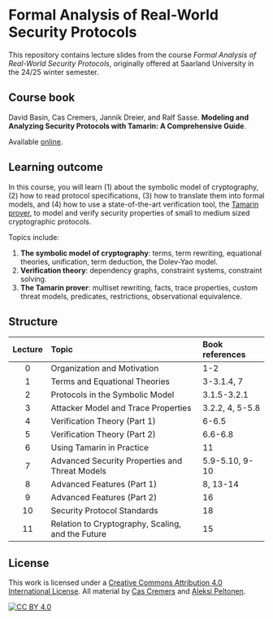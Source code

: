 # Formal Analysis of Real-World Security Protocols

This repository contains lecture slides from the course *Formal Analysis of Real-World Security Protocols*, originally offered at Saarland University in the 24/25 winter semester.

## Course book

David Basin, Cas Cremers, Jannik Dreier, and Ralf Sasse. **Modeling and Analyzing Security Protocols with Tamarin: A Comprehensive Guide**.

Available [online](https://tamarin-prover.com/book/index.html).

## Learning outcome

In this course, you will learn (1) about the symbolic model of cryptography, (2) how to read protocol specifications, (3) how to translate them into formal models, and (4) how to use a state-of-the-art verification tool, the [Tamarin prover](https://tamarin-prover.com/), to model and verify security properties of small to medium sized cryptographic protocols.

Topics include:
1. **The symbolic model of cryptography**: terms, term rewriting, equational theories, unification, term deduction, the Dolev-Yao model.
2. **Verification theory**: dependency graphs, constraint systems, constraint solving.
3. **The Tamarin prover**: multiset rewriting, facts, trace properties, custom threat models, predicates, restrictions, observational equivalence.

## Structure

| Lecture | Topic                                             | Book references |
| :-----: | :------------------------------------------------ | :-------------- |
|     0   | Organization and Motivation                       | 1-2             |
|     1   | Terms and Equational Theories                     | 3-3.1.4, 7      |
|     2   | Protocols in the Symbolic Model                   | 3.1.5-3.2.1     |
|     3   | Attacker Model and Trace Properties               | 3.2.2, 4, 5-5.8 |
|     4   | Verification Theory (Part 1)                      | 6-6.5           |
|     5   | Verification Theory (Part 2)                      | 6.6-6.8         |
|     6   | Using Tamarin in Practice                         | 11              |
|     7   | Advanced Security Properties and Threat Models    | 5.9-5.10, 9-10  |
|     8   | Advanced Features (Part 1)                        | 8, 13-14        |
|     9   | Advanced Features (Part 2)                        | 16              |
|    10   | Security Protocol Standards                       | 18              |
|    11   | Relation to Cryptography, Scaling, and the Future | 15              |

## License

This work is licensed under a [Creative Commons Attribution 4.0 International License][cc-by]. All material by [Cas Cremers](https://cispa.saarland/group/cremers/) and [Aleksi Peltonen](https://peltona.github.io/).

[![CC BY 4.0][cc-by-image]][cc-by]

[cc-by]: http://creativecommons.org/licenses/by/4.0/
[cc-by-image]: https://i.creativecommons.org/l/by/4.0/88x31.png
